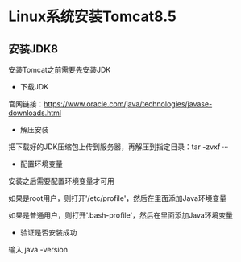 # Linux系统安装Tomcat8.5

## 安装JDK8

安装Tomcat之前需要先安装JDK

* 下载JDK

官网链接：https://www.oracle.com/java/technologies/javase-downloads.html

* 解压安装

把下载好的JDK压缩包上传到服务器，再解压到指定目录：tar -zvxf ···

* 配置环境变量

安装之后需要配置环境变量才可用

如果是root用户，则打开'/etc/profile'，然后在里面添加Java环境变量

如果是普通用户，则打开'.bash-profile'，然后在里面添加Java环境变量

* 验证是否安装成功

输入 java -version
